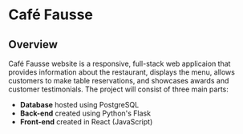 # Café Fausse

## Overview

Café Fausse website is a responsive, full-stack web applicaion that provides information about the restaurant, displays the menu, allows customers to make table reservations, and showcases awards and customer testimonials. The project will consist of three main parts:

- **Database** hosted using PostgreSQL
- **Back-end** created using Python's Flask
- **Front-end** created in React (JavaScript)
